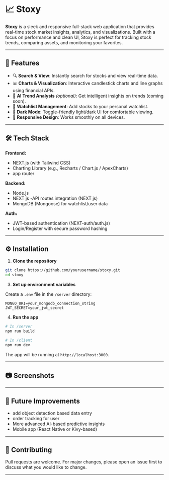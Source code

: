 
# 📈 Stoxy

**Stoxy** is a sleek and responsive full-stack web application that provides real-time stock market insights, analytics, and visualizations. Built with a focus on performance and clean UI, Stoxy is perfect for tracking stock trends, comparing assets, and monitoring your favorites.

---

## 🚀 Features

- 🔍 **Search & View**: Instantly search for stocks and view real-time data.
- 📊 **Charts & Visualization**: Interactive candlestick charts and line graphs using financial APIs.
- 🧠 **AI Trend Analysis** *(optional)*: Get intelligent insights on trends (coming soon).
- 📁 **Watchlist Management**: Add stocks to your personal watchlist.
- 🌙 **Dark Mode**: Toggle-friendly light/dark UI for comfortable viewing.
- 📱 **Responsive Design**: Works smoothly on all devices.

---

## 🛠️ Tech Stack

**Frontend:**
- NEXT.js (with Tailwind CSS)
- Charting Library (e.g., Recharts / Chart.js / ApexCharts)
- app router

**Backend:**
- Node.js
- NEXT js
-API routes integration (NEXT js)
- MongoDB (Mongoose) for watchlist/user data

**Auth:**
- JWT-based authentication (NEXT-auth/auth.js)
- Login/Register with secure password hashing

---

## ⚙️ Installation

1. **Clone the repository**
```bash
git clone https://github.com/yourusername/stoxy.git
cd stoxy
```

3. **Set up environment variables**

Create a `.env` file in the `/server` directory:
```env
MONGO_URI=your_mongodb_connection_string
JWT_SECRET=your_jwt_secret
```

4. **Run the app**
```bash
# In /server
npm run build

# In /client
npm run dev
```

The app will be running at `http://localhost:3000`.

---

## 📷 Screenshots


---

## 🧪 Future Improvements

- add object detection based data entry
- order tracking for user
- More advanced AI-based predictive insights
- Mobile app (React Native or Kivy-based)

---

## 🙌 Contributing

Pull requests are welcome. For major changes, please open an issue first to discuss what you would like to change.

---
